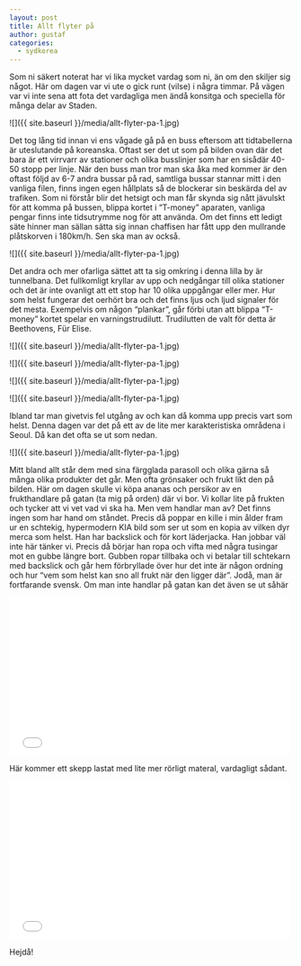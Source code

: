 ```yaml
---
layout: post
title: Allt flyter på
author: gustaf
categories:
  - sydkorea
---
```


Som ni säkert noterat har vi lika mycket vardag som ni, än om den skiljer sig något. Här om dagen var vi ute o gick runt (vilse) i några timmar. På vägen var vi inte sena att fota det vardagliga men ändå konsitga och speciella för många delar av Staden.

![]({{ site.baseurl }}/media/allt-flyter-pa-1.jpg)

Det tog lång tid innan vi ens vågade gå på en buss eftersom att tidtabellerna är uteslutande på koreanska. Oftast ser det ut som på bilden ovan där det bara är ett virrvarr av stationer och olika busslinjer som har en sisådär 40-50 stopp per linje. När den buss man tror man ska åka med kommer är den oftast följd av 6-7 andra bussar på rad, samtliga bussar stannar mitt i den vanliga filen, finns ingen egen hållplats så de blockerar sin beskärda del av trafiken. Som ni förstår blir det hetsigt och man får skynda sig nått jävulskt för att komma på bussen, blippa kortet i “T-money” aparaten, vanliga pengar finns inte tidsutrymme nog för att använda.  Om det finns ett ledigt säte hinner man sällan sätta sig innan chaffisen har fått upp den mullrande plåtskorven i 180km/h. Sen ska man av också.

![]({{ site.baseurl }}/media/allt-flyter-pa-1.jpg)

Det andra och mer ofarliga sättet att ta sig omkring i denna lilla by är tunnelbana. Det fullkomligt kryllar av upp och nedgångar till olika stationer och det är inte ovanligt att ett stop har 10 olika uppgångar eller mer. Hur som helst fungerar det oerhört bra och det finns ljus och ljud signaler för det mesta. Exempelvis om någon “plankar”, går förbi utan att blippa “T-money” kortet spelar en varningstrudilutt. Trudilutten de valt för detta är Beethovens, Für Elise.

![]({{ site.baseurl }}/media/allt-flyter-pa-1.jpg)

![]({{ site.baseurl }}/media/allt-flyter-pa-1.jpg)

![]({{ site.baseurl }}/media/allt-flyter-pa-1.jpg)

![]({{ site.baseurl }}/media/allt-flyter-pa-1.jpg)

Ibland tar man givetvis fel utgång av och kan då komma upp precis vart som helst. Denna dagen var det på ett av de lite mer karakteristiska områdena i Seoul. Då kan det ofta se ut som nedan.

![]({{ site.baseurl }}/media/allt-flyter-pa-1.jpg)

Mitt bland allt står dem med sina färgglada parasoll och olika gärna så många olika produkter det går. Men ofta grönsaker och frukt likt den på bilden. Här om dagen skulle vi köpa ananas och persikor av en frukthandlare på gatan (ta mig på orden) där vi bor. Vi kollar lite på frukten och tycker att vi vet vad vi ska ha. Men vem handlar man av? Det finns ingen som har hand om ståndet. Precis då poppar en kille i min ålder fram ur en schtekig, hypermodern KIA bild som ser ut som en kopia av vilken dyr merca som helst. Han har backslick och för kort läderjacka. Han jobbar väl inte här tänker vi. Precis då börjar han ropa och vifta med några tusingar mot en gubbe längre bort. Gubben ropar tillbaka och vi betalar till schtekarn med backslick och går hem förbryllade över hur det inte är någon ordning och hur “vem som helst kan sno all frukt när den ligger där”. Jodå, man är fortfarande svensk.
Om man inte handlar på gatan kan det även se ut såhär

<iframe src="//player.vimeo.com/video/30012948?title=0&amp;byline=0&amp;portrait=0&amp;color=000000" width="500" height="281" frameborder="0"> </iframe>

Här kommer ett skepp lastat med lite mer rörligt materal, vardagligt sådant.

<iframe src="//player.vimeo.com/video/29962868?title=0&amp;byline=0&amp;portrait=0&amp;color=000000" width="500" height="281" frameborder="0"> </iframe>

Hejdå!